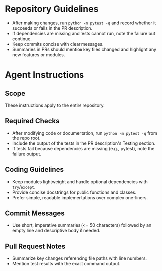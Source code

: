 
Repository Guidelines
=====================

- After making changes, run `python -m pytest -q` and record whether it succeeds or fails in the PR description.
- If dependencies are missing and tests cannot run, note the failure but continue.
- Keep commits concise with clear messages.
- Summaries in PRs should mention key files changed and highlight any new features or modules.


# Agent Instructions

## Scope
These instructions apply to the entire repository.

## Required Checks
- After modifying code or documentation, run `python -m pytest -q` from the repo root.
- Include the output of the tests in the PR description's Testing section.
- If tests fail because dependencies are missing (e.g., pytest), note the failure output.

## Coding Guidelines
- Keep modules lightweight and handle optional dependencies with `try`/`except`.
- Provide concise docstrings for public functions and classes.
- Prefer simple, readable implementations over complex one-liners.

## Commit Messages
- Use short, imperative summaries (<= 50 characters) followed by an empty line and descriptive body if needed.

## Pull Request Notes
- Summarize key changes referencing file paths with line numbers.
- Mention test results with the exact command output.


